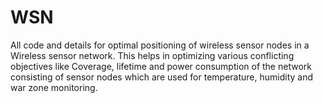 # WSN
All code and details for optimal positioning of wireless sensor nodes in a Wireless sensor network.
This helps in optimizing various conflicting objectives like Coverage, lifetime and power consumption of the network consisting
of sensor nodes which are used for temperature, humidity and war zone monitoring.
